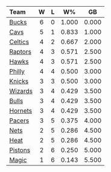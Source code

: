 | Team                            |  W  |  L  |  W%   |  GB   |
|:--------------------------------|:---:|:---:|:-----:|:-----:|
| [Bucks](/r/MkeBucks)            |  6  |  0  | 1.000 | 0.000 |
| [Cavs](/r/clevelandcavs)        |  5  |  1  | 0.833 | 1.000 |
| [Celtics](/r/bostonceltics)     |  4  |  2  | 0.667 | 2.000 |
| [Raptors](/r/torontoraptors)    |  4  |  3  | 0.571 | 2.500 |
| [Hawks](/r/AtlantaHawks)        |  4  |  3  | 0.571 | 2.500 |
| [Philly](/r/sixers)             |  4  |  4  | 0.500 | 3.000 |
| [Knicks](/r/NYKnicks)           |  3  |  3  | 0.500 | 3.000 |
| [Wizards](/r/washingtonwizards) |  3  |  4  | 0.429 | 3.500 |
| [Bulls](/r/chicagobulls)        |  3  |  4  | 0.429 | 3.500 |
| [Hornets](/r/CharlotteHornets)  |  3  |  4  | 0.429 | 3.500 |
| [Pacers](/r/pacers)             |  3  |  5  | 0.375 | 4.000 |
| [Nets](/r/GoNets)               |  2  |  5  | 0.286 | 4.500 |
| [Heat](/r/heat)                 |  2  |  5  | 0.286 | 4.500 |
| [Pistons](/r/DetroitPistons)    |  2  |  6  | 0.250 | 5.000 |
| [Magic](/r/OrlandoMagic)        |  1  |  6  | 0.143 | 5.500 |